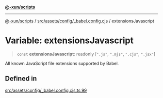 [**@-xun/scripts**](../../../../../README.md)

***

[@-xun/scripts](../../../../../README.md) / [src/assets/config/\_babel.config.cjs](../README.md) / extensionsJavascript

# Variable: extensionsJavascript

> `const` **extensionsJavascript**: readonly [`".js"`, `".mjs"`, `".cjs"`, `".jsx"`]

All known JavaScript file extensions supported by Babel.

## Defined in

[src/assets/config/\_babel.config.cjs.ts:99](https://github.com/Xunnamius/xscripts/blob/2521de366121a50ffeca631b4ec62db9c60657e5/src/assets/config/_babel.config.cjs.ts#L99)
